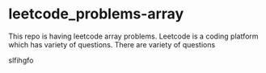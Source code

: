 # leetcode_problems-array
This repo is having leetcode array problems.
Leetcode is a coding platform which has variety of questions.
There are variety of questions

slfihgfo

